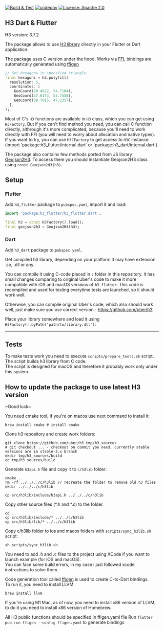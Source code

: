 <p>
<a href="https://github.com/festelo/h3_dart/actions"><img src="https://github.com/festelo/h3_dart/actions/workflows/tests.yml/badge.svg" alt="Build & Test"></a>
<a href="https://codecov.io/gh/festelo/h3_dart"><img src="https://codecov.io/gh/festelo/h3_dart/branch/master/graph/badge.svg" alt="codecov"></a>
<a href="https://opensource.org/licenses/Apache-2.0"><img src="https://img.shields.io/badge/License-Apache_2.0-blue.svg" alt="License: Apache 2.0"></a>
</p>

## H3 Dart & Flutter

H3 version: 3.7.2

The package allows to use [H3 library](https://github.com/uber/h3) directly in your Flutter or Dart application

The package uses C version under the hood. 
Works via [FFI](https://pub.dev/packages/ffi), bindings are automatically generated using [ffigen](https://pub.dev/packages/ffige)

```dart
// Get hexagons in specified triangle.
final hexagons = h3.polyfill(
  resolution: 5,
  coordinates: [
    GeoCoord(20.4522, 54.7104),
    GeoCoord(37.6173, 55.7558),
    GeoCoord(39.7015, 47.2357),
  ],
);
```  

Most of C's `H3` functions are available in `H3` class, which you can get using `H3Factory`. But if you can't find method you need, you can call C function directly, althrough it's more complicated, because you'll need to work directly with FFI (you will need to worry about allocation and native types). If you want to try, you can use `H3CFactory` to get access to `H3C` instance (import 'package:h3_flutter/internal.dart' or 'package:h3_dart/internal.dart').

The package also contains few methods ported from JS library [Geojson2H3](https://github.com/uber/geojson2h3).
To access them you should instantiate Geojson2H3 class using `const Geojson2H3(h3)`.

## Setup
### Flutter

Add `h3_flutter` package to `pubspec.yaml`, import it and load:
```dart
import 'package:h3_flutter/h3_flutter.dart';

final h3 = const H3Factory().load();
final geojson2h3 = Geojson2H3(h3);
```


### Dart

Add `h3_dart` package to `pubspec.yaml`.

Get compiled h3 library, depending on your platform it may have extension .so, .dll or any.

You can compile it using C-code placed in `c` folder in this repository. It has small changes comparing to original Uber's code to make it more compatible with iOS and macOS versions of `h3_flutter`. This code is recompiled and used for testing everytime tests are launched, so it should work well.

Otherwise, you can compile original Uber's code, which also should work well, just make sure you use correct version - https://github.com/uber/h3

Place your library somewhere and load it using `H3Factory().byPath('path/to/library.dll')`:
  
-------------
## Tests

To make tests work you need to execute `scripts/prepare_tests.sh` script. The script builds h3 library from C code.  
The script is designed for macOS and therefore it probably work only under this system.  
  
## How to update the package to use latest H3 version

\~Good luck\~
  

You need cmake tool, if you're on macos use next command to install it:
```
brew install cmake # install cmake
```

Clone h3 repository and create work folders:
```
git clone https://github.com/uber/h3 tmp/h3_sources 
# git checkout ... - checkout on commit you need, currently stable versions are in stable-3.x branch
mkdir tmp/h3_sources/build
cd tmp/h3_sources/build
```

Generate `h3api.h` file and copy it to `c/h3lib` folder:
```
cmake ..
rm -rf ../../../c/h3lib // recreate the folder to remove old h3 files
mkdir ../../../c/h3lib

cp src/h3lib/include/h3api.h ../../../c/h3lib
```

Copy other source files (*.h and *.c) to the folder.
```
cd ..
cp src/h3lib/include/* ../../c/h3lib
cp src/h3lib/lib/* ../../c/h3lib
```

Copy c/h3lib folder to ios and macos folders with `scripts/sync_h3lib.sh` script:
```
sh scripts/sync_h3lib.sh
```

You need to add .h and .c files to the project using XCode if you want to launch example (for iOS and macOS).  
You can face some build errors, in my case i just followed xcode instructions to solve them.  

Code generation tool called [ffigen](https://pub.dev/packages/ffige) is used to create C-to-Dart bindings.  
To run it, you need to install LLVM:
```
brew install llvm
```
If you're using M1 Mac, as of now, you need to install x86 version of LLVM, to do it you need to install x86 version of Homebrew.

All H3 public functions should be specified in ffigen.yaml file
Run `flutter pub run ffigen --config ffigen.yaml` to generate bindings